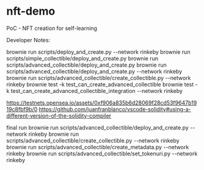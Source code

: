 # nft-demo
PoC - NFT creation for self-learning


Developer Notes:

brownie run scripts/deploy_and_create.py --network rinkeby
brownie run scripts/simple_collectible/deploy_and_create.py
brownie run scripts/advanced_collectible/deploy_and_create.py
brownie run scripts/advanced_collectible/deploy_and_create.py --network rinkeby
brownie run scripts/advanced_collectible/create_collectible.py --network rinkeby
brownie test -k test_can_create_advanced_collectible
brownie test -k test_can_create_advanced_collectible_integration --network rinkeby

https://testnets.opensea.io/assets/0xf906a835b6d28069f28cd53f9647b1919c8fbf9b/0
https://github.com/juanfranblanco/vscode-solidity#using-a-different-version-of-the-solidity-compiler

final run
brownie run scripts/advanced_collectible/deploy_and_create.py --network rinkeby
brownie run scripts/advanced_collectible/create_collectible.py --network rinkeby
brownie run scripts/advanced_collectible/create_metadata.py --network rinkeby
brownie run scripts/advanced_collectible/set_tokenuri.py --network rinkeby

